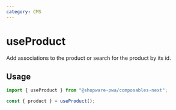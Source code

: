 ```yaml
---
category: CMS
---
```


# useProduct

Add associations to the product or search for the product by its id.

## Usage

```ts
import { useProduct } from "@shopware-pwa/composables-next";

const { product } = useProduct();
```
